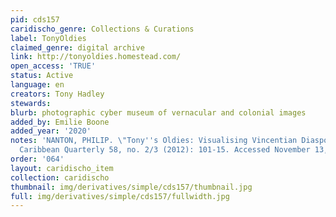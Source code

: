 ```yaml
---
pid: cds157
caridischo_genre: Collections & Curations
label: TonyOldies
claimed_genre: digital archive
link: http://tonyoldies.homestead.com/
open_access: 'TRUE'
status: Active
language: en
creators: Tony Hadley
stewards: 
blurb: photographic cyber museum of vernacular and colonial images
added_by: Emilie Boone
added_year: '2020'
notes: 'NANTON, PHILIP. \"Tony''s Oldies: Visualising Vincentian Diasporic Memory.\"
  Caribbean Quarterly 58, no. 2/3 (2012): 101-15. Accessed November 13, 2020. http://www.jstor.org.citytech.ezproxy.cuny.edu/stable/41708780.'
order: '064'
layout: caridischo_item
collection: caridischo
thumbnail: img/derivatives/simple/cds157/thumbnail.jpg
full: img/derivatives/simple/cds157/fullwidth.jpg
---
```

